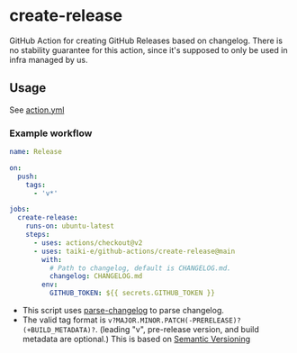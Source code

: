 # create-release

GitHub Action for creating GitHub Releases based on changelog.
There is no stability guarantee for this action, since it's supposed to only be
used in infra managed by us.

## Usage

See [action.yml](action.yml)

### Example workflow

```yaml
name: Release

on:
  push:
    tags:
      - 'v*'

jobs:
  create-release:
    runs-on: ubuntu-latest
    steps:
      - uses: actions/checkout@v2
      - uses: taiki-e/github-actions/create-release@main
        with:
          # Path to changelog, default is CHANGELOG.md.
          changelog: CHANGELOG.md
        env:
          GITHUB_TOKEN: ${{ secrets.GITHUB_TOKEN }}
```

- This script uses [parse-changelog] to parse changelog.
- The valid tag format is `v?MAJOR.MINOR.PATCH(-PRERELEASE)?(+BUILD_METADATA)?`.
  (leading "v", pre-release version, and build metadata are optional.)
  This is based on [Semantic Versioning][semver]

[parse-changelog]: https://github.com/taiki-e/parse-changelog
[semver]: https://semver.org
